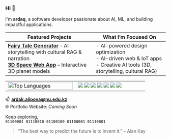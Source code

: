### Hi 👋

I'm **ardaq**, a software developer passionate about AI, ML, and building impactful applications.

| **Featured Projects** | **What I’m Focused On** |
|-----------------------|-------------------------|
| [**Fairy Tale Generator**](https://github.com/Default-bit/dreamy) – AI storytelling with cultural RAG & narration <br> [**3D Space Web App**](https://github.com/Default-bit/space-app) – Interactive 3D planet models | - AI-powered design optimization <br> - AI-driven web & IoT apps <br> - Creative AI tools (3D, storytelling, cultural RAG) |

<table>
<tr>
<td width="35%">
  
<img src="https://github-readme-stats.vercel.app/api/top-langs/?username=Default-bit&layout=compact&theme=default" alt="Top Languages" width="100%"/>

</td>
<td width="35%">

<!-- Tech Stack badges -->
<img src="https://img.shields.io/badge/Python-3776AB?logo=python&logoColor=white" />
<img src="https://img.shields.io/badge/JavaScript-F7DF1E?logo=javascript&logoColor=black" />
<img src="https://img.shields.io/badge/React-61DAFB?logo=react&logoColor=black" />
<img src="https://img.shields.io/badge/FastAPI-009688?logo=fastapi&logoColor=white" />
<img src="https://img.shields.io/badge/Django-092E20?logo=django&logoColor=white" />
<img src="https://img.shields.io/badge/PyTorch-EE4C2C?logo=pytorch&logoColor=white" />
<img src="https://img.shields.io/badge/PostgreSQL-336791?logo=postgresql&logoColor=white" />

</td>
</tr>
</table>

📫 **ardak.alipova@nu.edu.kz**  
🌐 Portfolio Website: *Coming Soon*  

Keep exploring,  
`01100001 01110010 01100100 01100001 01110001`

> "The best way to predict the future is to invent it." – Alan Kay  
